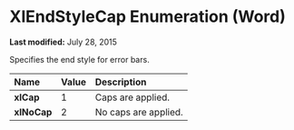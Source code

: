 
# XlEndStyleCap Enumeration (Word)

 **Last modified:** July 28, 2015

Specifies the end style for error bars.


|**Name**|**Value**|**Description**|
|:-----|:-----|:-----|
| **xlCap**|1|Caps are applied.|
| **xlNoCap**|2|No caps are applied.|
